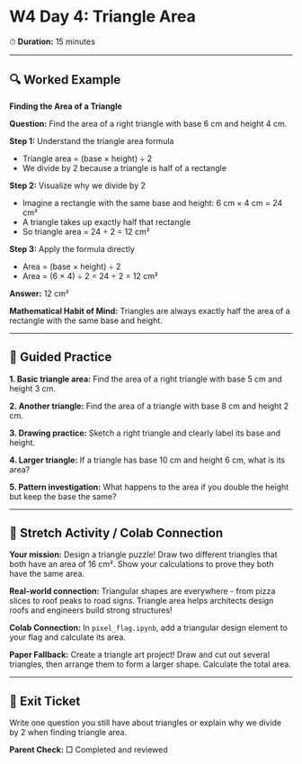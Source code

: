 # W4 Day 4: Triangle Area

⏱ **Duration:** 15 minutes

---

## 🔍 Worked Example

**Finding the Area of a Triangle**

**Question:** Find the area of a right triangle with base 6 cm and height 4 cm.

**Step 1:** Understand the triangle area formula
- Triangle area = (base × height) ÷ 2
- We divide by 2 because a triangle is half of a rectangle

**Step 2:** Visualize why we divide by 2
- Imagine a rectangle with the same base and height: 6 cm × 4 cm = 24 cm²
- A triangle takes up exactly half that rectangle
- So triangle area = 24 ÷ 2 = 12 cm²

**Step 3:** Apply the formula directly
- Area = (base × height) ÷ 2
- Area = (6 × 4) ÷ 2 = 24 ÷ 2 = 12 cm²

**Answer:** 12 cm²

**Mathematical Habit of Mind:** Triangles are always exactly half the area of a rectangle with the same base and height.

---

## 📝 Guided Practice

**1. Basic triangle area:** Find the area of a right triangle with base 5 cm and height 3 cm.

**2. Another triangle:** Find the area of a triangle with base 8 cm and height 2 cm.

**3. Drawing practice:** Sketch a right triangle and clearly label its base and height.

**4. Larger triangle:** If a triangle has base 10 cm and height 6 cm, what is its area?

**5. Pattern investigation:** What happens to the area if you double the height but keep the base the same?

---

## 🚀 Stretch Activity / Colab Connection

**Your mission:** Design a triangle puzzle! Draw two different triangles that both have an area of 16 cm². Show your calculations to prove they both have the same area.

**Real-world connection:** Triangular shapes are everywhere - from pizza slices to roof peaks to road signs. Triangle area helps architects design roofs and engineers build strong structures!

**Colab Connection:** In `pixel_flag.ipynb`, add a triangular design element to your flag and calculate its area.

**Paper Fallback:** Create a triangle art project! Draw and cut out several triangles, then arrange them to form a larger shape. Calculate the total area.

---

## 🎯 Exit Ticket

Write one question you still have about triangles or explain why we divide by 2 when finding triangle area.

**Parent Check:** □ Completed and reviewed
